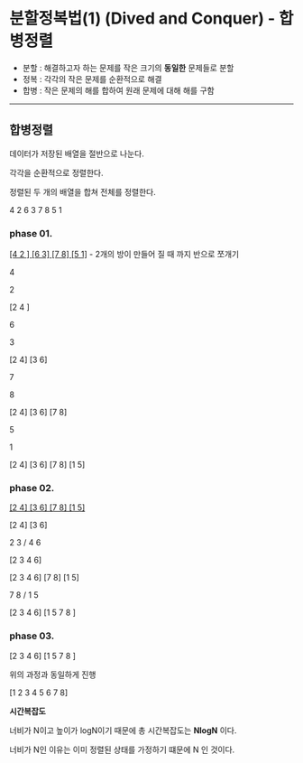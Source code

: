 # 분할정복법(1) (Dived and Conquer) - 합병정렬

* 분할 : 해결하고자 하는 문제를 작은 크기의 **동일한** 문제들로 분할
* 정복 : 각각의 작은 문제를 순환적으로 해결
* 합병 : 작은 문제의 해를 합하여 원래 문제에 대해 해를 구함

------

## 합병정렬

데이터가 저장된 배열을 절반으로 나눈다.

각각을 순환적으로 정렬한다.

정렬된 두 개의 배열을 합쳐 전체를 정렬한다.



4 2 6 3 7 8 5 1 

### phase 01.

<u>[4 2 ] [6 3] [7 8] [5 1]</u> - 2개의 방이 만들어 질 때 까지 반으로 쪼개기

4 

2

[2 4 ]

6

3

[2 4] [3 6]

7

8

[2 4] [3 6] [7 8]

5

1

[2 4] [3 6] [7 8] [1 5]

### phase 02.

<u>[2 4] [3 6] [7 8] [1 5]</u>

[2 4] [3 6]

2 3 / 4 6

[2 3 4 6]

[2 3 4 6] [7 8] [1 5]

7 8 / 1 5

[2 3 4 6] [1 5 7 8 ] 

### phase 03.

[2 3 4 6] [1 5 7 8 ]

위의 과정과 동일하게 진행

[1 2 3 4 5 6 7 8]  



**시간복잡도**

너비가 N이고 높이가 logN이기 때문에 총 시간복잡도는 **NlogN** 이다.

너비가 N인 이유는 이미 정렬된 상태를 가정하기 떄문에 N 인 것이다.





 